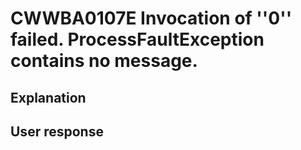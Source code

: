 # CWWBA0107E Invocation of ''0''  failed. ProcessFaultException contains no message.

## Explanation

## User response
